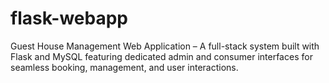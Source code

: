 # flask-webapp
Guest House Management Web Application – A full-stack system built with Flask and MySQL featuring dedicated admin and consumer interfaces for seamless booking, management, and user interactions.
